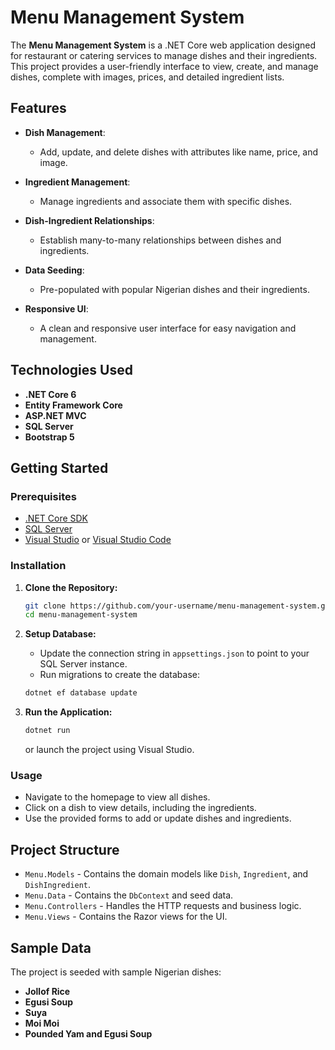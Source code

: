 # Menu Management System

The **Menu Management System** is a .NET Core web application designed for restaurant or catering services to manage dishes and their ingredients. This project provides a user-friendly interface to view, create, and manage dishes, complete with images, prices, and detailed ingredient lists.

## Features

- **Dish Management**: 
  - Add, update, and delete dishes with attributes like name, price, and image.
  
- **Ingredient Management**: 
  - Manage ingredients and associate them with specific dishes.
  
- **Dish-Ingredient Relationships**: 
  - Establish many-to-many relationships between dishes and ingredients.
  
- **Data Seeding**: 
  - Pre-populated with popular Nigerian dishes and their ingredients.
  
- **Responsive UI**: 
  - A clean and responsive user interface for easy navigation and management.

## Technologies Used

- **.NET Core 6**
- **Entity Framework Core**
- **ASP.NET MVC**
- **SQL Server**
- **Bootstrap 5**

## Getting Started

### Prerequisites

- [.NET Core SDK](https://dotnet.microsoft.com/download)
- [SQL Server](https://www.microsoft.com/en-us/sql-server/sql-server-downloads)
- [Visual Studio](https://visualstudio.microsoft.com/) or [Visual Studio Code](https://code.visualstudio.com/)

### Installation

1. **Clone the Repository:**

   ```bash
   git clone https://github.com/your-username/menu-management-system.git
   cd menu-management-system
   ```

2. **Setup Database:**

   - Update the connection string in `appsettings.json` to point to your SQL Server instance.
   - Run migrations to create the database:

   ```bash
   dotnet ef database update
   ```

3. **Run the Application:**

   ```bash
   dotnet run
   ```

   or launch the project using Visual Studio.

### Usage

- Navigate to the homepage to view all dishes.
- Click on a dish to view details, including the ingredients.
- Use the provided forms to add or update dishes and ingredients.

## Project Structure

- `Menu.Models` - Contains the domain models like `Dish`, `Ingredient`, and `DishIngredient`.
- `Menu.Data` - Contains the `DbContext` and seed data.
- `Menu.Controllers` - Handles the HTTP requests and business logic.
- `Menu.Views` - Contains the Razor views for the UI.

## Sample Data

The project is seeded with sample Nigerian dishes:

- **Jollof Rice**
- **Egusi Soup**
- **Suya**
- **Moi Moi**
- **Pounded Yam and Egusi Soup**

